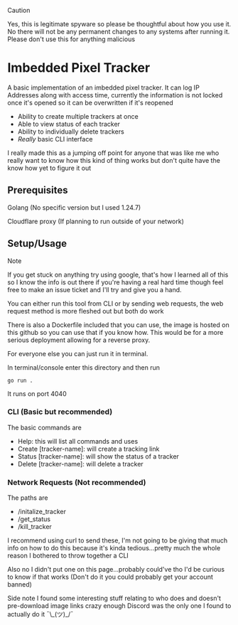 > [!CAUTION]
> Yes, this is legitimate spyware so please be thoughtful about how you use it.
> No there will not be any permanent changes to any systems after running it.
> Please don't use this for anything malicious

# Imbedded Pixel Tracker

A basic implementation of an imbedded pixel tracker. It can log IP Addresses along with access time, 
currently the information is not locked once it's opened so it can be overwritten if it's reopened

- Ability to create multiple trackers at once
- Able to view status of each tracker
- Ability to individually delete trackers
- *Really* basic CLI interface

I really made this as a jumping off point for anyone that was like me who really want to know how 
this kind of thing works but don't quite have the know how yet to figure it out



## Prerequisites

Golang (No specific version but I used 1.24.7)

Cloudflare proxy (If planning to run outside of your network)

## Setup/Usage

> [!NOTE] 
> If you get stuck on anything try using google, that's how I learned all of this so I know the info is out there if you're having a real hard time though feel free to make an 
> issue ticket and I'll try and give you a hand.

You can either run this tool from CLI or by sending web requests, the web request method is more fleshed out but both do work

There is also a Dockerfile included that you can use, the image is hosted on this github so you can use that if you know how. 
This would be for a more serious deployment allowing for a reverse proxy.

For everyone else you can just run it in terminal.

In terminal/console enter this directory and then run 

`go run .`

It runs on port 4040

### CLI (Basic but recommended)

The basic commands are
- Help: this will list all commands and uses
- Create \[tracker-name\]: will create a tracking link
- Status \[tracker-name\]: will show the status of a tracker
- Delete \[tracker-name\]: will delete a tracker

### Network Requests (Not recommended)

The paths are
- /initalize_tracker
- /get_status
- /kill_tracker

I recommend using curl to send these, I'm not going to be giving that much info on how to do this because it's kinda tedious...pretty much the whole reason I bothered to 
throw together a CLI

Also no I didn't put one on this page...probably could've tho I'd be curious to know if that works (Don't do it you could probably get your account banned)

Side note I found some interesting stuff relating to who does and doesn't pre-download image links 
crazy enough Discord was the only one I found to actually do it ¯\\\_(ツ)\_/¯